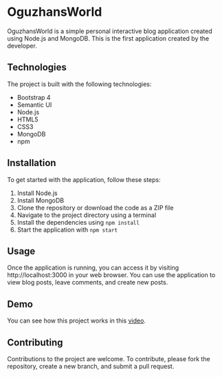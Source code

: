 # OguzhansWorld

OguzhansWorld is a simple personal interactive blog application created using Node.js and MongoDB. This is the first application created by the developer.

## Technologies

The project is built with the following technologies:

* Bootstrap 4
* Semantic UI
* Node.js
* HTML5
* CSS3
* MongoDB
* npm

## Installation

To get started with the application, follow these steps:

1. Install Node.js
2. Install MongoDB
3. Clone the repository or download the code as a ZIP file
4. Navigate to the project directory using a terminal
5. Install the dependencies using `npm install`
6. Start the application with `npm start`

## Usage

Once the application is running, you can access it by visiting http://localhost:3000 in your web browser. You can use the application to view blog posts, leave comments, and create new posts.

## Demo

You can see how this project works in this [video](https://youtu.be/XRkdOgoiS8s).

## Contributing

Contributions to the project are welcome. To contribute, please fork the repository, create a new branch, and submit a pull request.


